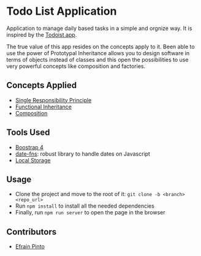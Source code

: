 # Todo List Application
Application to manage daily based tasks in a simple and orgnize way. It is inspired by the [Todoist app](https://todoist.com/). 

The true value of this app resides on the concepts apply to it. Been able to use the power of Prototypal Inheritance allows you to design software in terms of objects instead of classes and this open the possibilities to use very powerful concepts like composition and factories.

## Concepts Applied
* [Single Responsibility Principle](https://medium.com/@cramirez92/s-o-l-i-d-the-first-5-priciples-of-object-oriented-design-with-javascript-790f6ac9b9fa)
* [Functional Inheritance](https://medium.com/javascript-scene/3-different-kinds-of-prototypal-inheritance-es6-edition-32d777fa16c9)
* [Composition](https://youtu.be/wfMtDGfHWpA)

## Tools Used
* [Boostrap 4](https://getbootstrap.com/)
* [date-fns](https://date-fns.org/): robust library to handle dates on Javascript
* [Local Storage](https://developer.mozilla.org/es/docs/Web/API/Window/localStorage)

## Usage

- Clone the project and move to the root of it: `git clone -b <branch> <repo_url>`
- Run `npm install` to install all the needed dependencies
- Finally, run `npm run server` to open the page in the browser

## Contributors

- [Efrain Pinto](https://github.com/efrapp)

